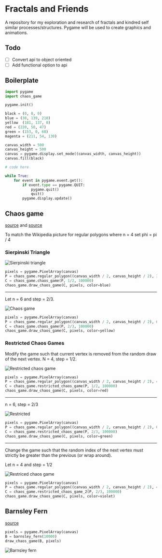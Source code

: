 # Fractals and Friends
 A repository for my exploration and research of fractals and kindred self similar processes/structures. Pygame will be used to create graphics and animations.
## Todo
- [ ] Convert api to object oriented
- [ ] Add functional option to api
## Boilerplate
```python
import pygame
import chaos_game

pygame.init()

black = (0, 0, 0)
blue = (38, 139, 210)
yellow  (181, 137, 0)
red = (220, 50, 47)
green = (153, 0, 68)
magenta = (211, 54, 130)

canvas_width = 500
canvas_height = 500
canvas = pygame.display.set_mode((canvas_width, canvas_height))
canvas.fill(black)

# code here

while True:
    for event in pygame.event.get():
        if event.type == pygame.QUIT:
            pygame.quit()
            quit()
        pygame.display.update()
```

## Chaos game
[source](https://en.wikipedia.org/wiki/Chaos_game) and [source](https://youtu.be/kbKtFN71Lfs)

To match the Wikipedia picture for regular polygons where n = 4 set phi = pi / 4

### Sierpinski Triangle
![Sierpinski triangle](https://i.imgur.com/9rqMZRx.png)
```python
pixels = pygame.PixelArray(canvas)                       
P = chaos_game.regular_polygon((canvas_width / 2, canvas_height / 2), 3, 200)
C = chaos_game.chaos_game(P, 1/2, 100000)                
chaos_game.draw_chaos_game(C, pixels, color=blue)
```

----

Let n = 6 and step = 2/3.

![Chaos game](https://i.imgur.com/GySZ2wn.png)

```python
pixels = pygame.PixelArray(canvas)                       
P = chaos_game.regular_polygon((canvas_width / 2, canvas_height / 2), 6, 200)
C = chaos_game.chaos_game(P, 2/3, 100000)                
chaos_game.draw_chaos_game(C, pixels, color=yellow)
```

### Restricted Chaos Games
Modify the game such that current vertex is removed from the random draw of the next vertex. N = 4, step = 1/2.

![Restricted chaos game](https://i.imgur.com/xgvsM2o.png)
```python
pixels = pygame.PixelArray(canvas)                       
P = chaos_game.regular_polygon((canvas_width / 2, canvas_height / 2), 4, 200)
C = chaos_game.restricted_chaos_game(P, 1/2, 100000)                
chaos_game.draw_chaos_game(C, pixels, color=red)
```

----

n = 6, step = 2/3

![Restricted](https://i.imgur.com/C9fxG7g.png)

```python
pixels = pygame.PixelArray(canvas)                       
P = chaos_game.regular_polygon((canvas_width / 2, canvas_height / 2), 6, 200)
C = chaos_game.restricted_chaos_game(P, 2/3, 100000)                
chaos_game.draw_chaos_game(C, pixels, color=green)
```

----

Change the game such that the random index of the next vertex must strictly be greater than the previous (or wrap around).

Let n = 4 and step = 1/2

![Restriced chaos game](https://i.imgur.com/wc8jZca.png)

```python
pixels = pygame.PixelArray(canvas)                       
P = chaos_game.regular_polygon((canvas_width / 2, canvas_height / 2), 4, 200)
C = chaos_game.restricted_chaos_game_2(P, 2/3, 100000)                
chaos_game.draw_chaos_game(C, pixels, color=violet)
```

## Barnsley Fern
[source](https://en.wikipedia.org/wiki/Barnsley_fern)
```python
pixels = pygame.PixelArray(canvas)
B = barnsley_fern(10000)
draw_chaos_game(B, pixels)
```
![Barnsley fern](https://i.imgur.com/8oPOKlJ.png)
